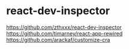 # react-dev-inspector


https://github.com/zthxxx/react-dev-inspector
https://github.com/timarney/react-app-rewired
https://github.com/arackaf/customize-cra